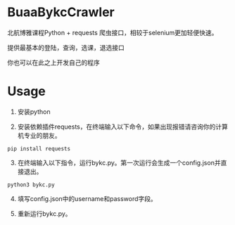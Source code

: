 # BuaaBykcCrawler
北航博雅课程Python + requests 爬虫接口，相较于selenium更加轻便快速。

提供最基本的登陆，查询，选课，退选接口

你也可以在此之上开发自己的程序

# Usage

1. 安装python

2. 安装依赖插件requests，在终端输入以下命令，如果出现报错请咨询你的计算机专业的朋友。

```
pip install requests
```

3. 在终端输入以下指令，运行bykc.py。第一次运行会生成一个config.json并直接退出。

```
python3 bykc.py
```

4. 填写config.json中的username和password字段。

5. 重新运行bykc.py。
